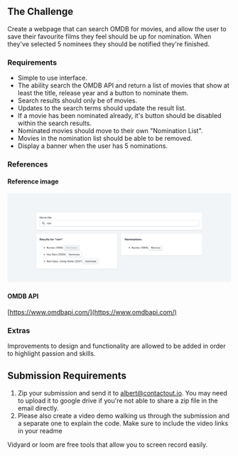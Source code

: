 ## The Challenge

Create a webpage that can search OMDB for movies, and allow the user to save their favourite films they feel should be up for nomination. When they've selected 5 nominees they should be notified they're finished.

### Requirements 
* Simple to use interface.
* The ability search the OMDB API and return a list of movies that show at least the title, release year and a button to nominate them. 
* Search results should only be of movies.
* Updates to the search terms should update the result list.
* If a movie has been nominated already, it's button should be disabled within the search results. 
* Nominated movies should move to their own "Nomination List".
* Movies in the nomination list should be able to be removed.
* Display a banner when the user has 5 nominations.

### References

#### Reference image
![Reference Image](./readme-assets/ref.png)

#### OMDB API
[https://www.omdbapi.com/](https://www.omdbapi.com/)

### Extras
Improvements to design and functionality are allowed to be added in order to highlight passion and skills.


## Submission Requirements

1. Zip your submission and send it to <a href="mailto:albert@contactout.io">albert@contactout.io</a>. You may need to upload it to google drive if you're not able to share a zip file in the email directly.
2. Please also create a video demo walking us through the submission and a separate one to explain the code. Make sure to include the video links in your readme

Vidyard or loom are free tools that allow you to screen record easily.


